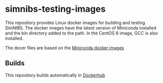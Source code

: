 # simnibs-testing-images

This repository provides Linux docker images for building and testing SimNIBS.
The docker images have the latest version of Miniconda installed and the bin directory added to the path.
In the CentOS 6 image, GCC is also installed.

The docer files are based on the [Miniconda docker images](https://github.com/ContinuumIO/docker-images/tree/master/miniconda3)


## Builds
This repository builds automatically in [Dockerhub](https://hub.docker.com/r/simnibs/simnibs-testing)
